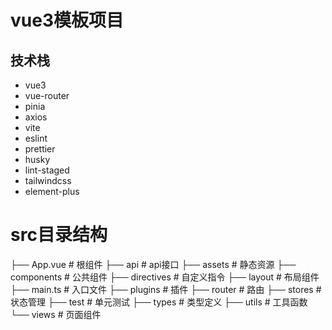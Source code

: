 # vue3模板项目

## 技术栈

- vue3
- vue-router
- pinia
- axios
- vite
- eslint
- prettier
- husky
- lint-staged
- tailwindcss
- element-plus

# src目录结构

├── App.vue # 根组件
├── api # api接口
├── assets # 静态资源
├── components # 公共组件
├── directives # 自定义指令
├── layout # 布局组件
├── main.ts # 入口文件
├── plugins # 插件
├── router # 路由
├── stores # 状态管理
├── test # 单元测试
├── types # 类型定义
├── utils # 工具函数
└── views # 页面组件
